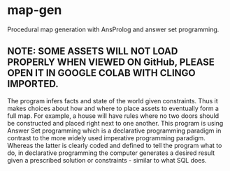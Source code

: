 # map-gen
Procedural map generation with AnsProlog and answer set programming.

## NOTE: SOME ASSETS WILL NOT LOAD PROPERLY WHEN VIEWED ON GitHub, PLEASE OPEN IT IN GOOGLE COLAB WITH CLINGO IMPORTED.

The program infers facts and state of the world given constraints. Thus it makes choices about how and where to place assets to eventually form a full map. For example, a house will have rules where no two doors should be constructed and placed right next to one another. This program is using Answer Set programming which is a declarative programming paradigm in contrast to the more widely used imperative programming paradigm. Whereas the latter is clearly coded and defined to tell the program what to do, in declarative programming the computer generates a desired result given a prescribed solution or constraints - similar to what SQL does.
